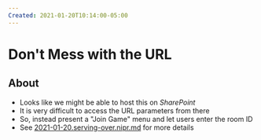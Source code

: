 ```yaml
---
Created: 2021-01-20T10:14:00-05:00
---
```




# Don't Mess with the URL


## About
- Looks like we might be able to host this on *SharePoint*
- It is very difficult to access the URL parameters from there
- So, instead present a "Join Game" menu and let users enter the room ID
- See [2021-01-20.serving-over.nipr.md](2021-01-20.serving-over.nipr.md) for more details



